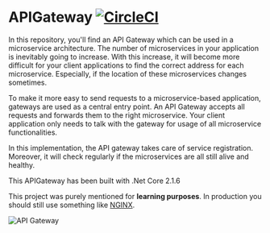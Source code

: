 # APIGateway [![CircleCI](https://circleci.com/gh/NielsB95/APIGateway/tree/master.svg?style=svg)](https://circleci.com/gh/NielsB95/APIGateway/tree/master)
In this repository, you'll find an API Gateway which can be used in a microservice architecture. The number of microservices in your application is inevitably going to increase. With this increase, it will become more difficult for your client applications to find the correct address for each microservice. Especially, if the location of these microservices changes sometimes.

To make it more easy to send requests to a microservice-based application, gateways are used as a central entry point. An API Gateway accepts all requests and forwards them to the right microservice. Your client application only needs to talk with the gateway for usage of all microservice functionalities.

In this implementation, the API gateway takes care of service registration. Moreover, it will check regularly if the microservices are all still alive and healthy.

This APIGateway has been built with .Net Core 2.1.6

This project was purely mentioned for **learning purposes**. In production you should still use something like [NGINX](https://www.nginx.com).

![API Gateway](https://drive.google.com/uc?export=view&id=15GQSh66ocxa80OKcIgFUKBxcwK9fsn-A)
